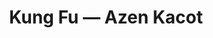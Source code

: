 ---
ref: sol-030-0052
title: ["Kung Fu — Azen Kacot"]
author_name: ["unknown author"]
publisher: ["unknown publisher"]
year: "y1976"
origin: null
formats: ["book-cover"]
disciplines: ["graphic-design"]
tags:
layout: artifact
status: null
published: false
int_published: false
image_count:
date_added: 2023-06-16
batch:
---